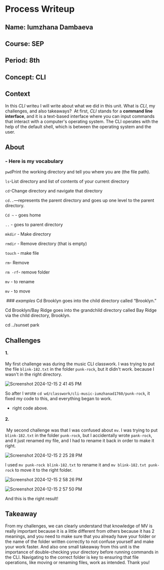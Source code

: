 # Process Writeup
## Name: Iumzhana Dambaeva
## Course: SEP
## Period: 8th
## Concept: CLI

## Context
In this _CLI_ writeu I will write about what we did in this unit. What is _CLI_, my challenges, and also takeaways? 
At first, _CLI_ stands for a **command line interface**, and it is a text-based interface where you can input commands that interact with a computer's operating system. The CLI operates with the help of the default shell, which is between the operating system and the user.

## About 
### - Here is my vocabulary 
```pwd```Print the working directory and tell you where you are (the file path).

```ls```-List directory and list of contents of your current directory

```cd```-Change directory and navigate that directory

```cd..```—represents the parent directory and goes up one level to the parent directory.

```Cd ~``` - goes home

```..``` - goes to parent directory

```mkdir``` - Make directory 

```rmdir``` - Remove directory (that is empty)

```touch``` - make file 

```rm```- Remove 

```rm -rf```- remove folder

```mv``` - to rename

```mv``` - to move




 ### _examples_
Cd Brooklyn goes into the child directory called “Brooklyn.”

Cd Brooklyn/Bay Ridge goes into the grandchild directory called Bay Ridge via the child directory, Brooklyn. 

cd ../sunset park

## Challenges

#### 1.
My first challenge was during the music CLI classwork. I was trying to put the file ```blink-182.txt``` in the folder ```punk-rock```, but it didn't work.
because I wasn't in the right directory.

![Screenshot 2024-12-15 2 41 45 PM](https://github.com/user-attachments/assets/6b4fa794-adb0-48ba-a1b9-6f6d79c3d2b8)


So after I wrote ```cd wd/classwork/cli-music-iumzhanad1760/punk-rock```, it fixed my code to this, and everything began to work. 
    
    
- right code above.

#### 2.
 My second challenge was that I was confused about ```mv```. I was trying to put ```blink-182.txt``` in the folder ```punk-rock```, but I accidentally wrote ```pank-rock```, and it just renamed my file, and I had to rename it back in order to make it right.
 
![Screenshot 2024-12-15 2 25 28 PM](https://github.com/user-attachments/assets/c34d83e6-57f2-4a6e-8979-b849d51fd529)


I used ```mv punk-rock blink-182.txt``` to rename it and ```mv blink-182.txt punk-rock``` to move it to the right folder.


![Screenshot 2024-12-15 2 58 26 PM](https://github.com/user-attachments/assets/487e997b-f6a9-43f0-a6ce-415992066d27)

![Screenshot 2024-12-15 2 57 50 PM](https://github.com/user-attachments/assets/fca62356-cfcb-43a6-8b71-d212ee303a1e)


And this is the right result! 

## Takeaway
From my challenges, we can clearly understand that knowledge of MV is really important because it is a little different from others because it has 2 meanings, and you need to make sure that you already have your folder or the name of the folder written correctly to not confuse yourself and make your work faster. And also one small takeaway from this unit is the importance of double-checking your directory before running commands in the CLI. Navigating to the correct folder is key to ensuring that file operations, like moving or renaming files, work as intended.
Thank you!



